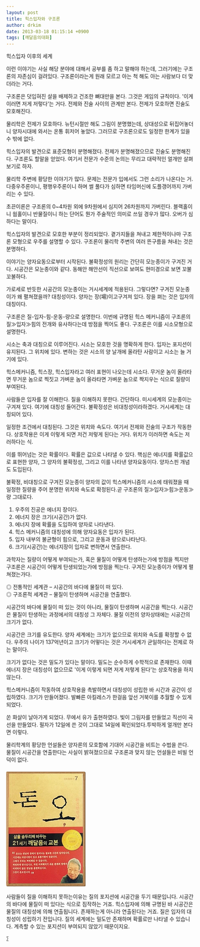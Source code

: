 ```yaml
---
layout: post
title: 힉스입자와 구조론
author: drkim
date: 2013-03-18 01:15:14 +0900
tags: [깨달음의대화]
---
```

힉스입자 이후의 세계 


  


이런 이야기는 사실 해당 분야에 대해서 공부를 좀 하고 말해야 하는데, 그러기에는 구조론의 자존심이 걸려있다. 구조론이라는게 원래 모르고 아는 척 해도 아는 사람보다 더 맞더라는 거다. 


  


구조론은 덧입혀진 살을 배제하고 건조한 뼈대만을 본다. 그것은 게임의 규칙이다. '이게 이러면 저게 저렇다'는 거다. 전제와 진술 사이의 관계만 본다. 전제가 모호하면 진술도 모호해진다. 


  


물리학은 전제가 모호하다. 뉴턴시절만 해도 그림이 분명했는데, 상대성으로 뒤집어놓더니 양자시대에 와서는 온통 휘저어 놓았다. 그러므로 구조론으로도 일정한 한계가 있을 수 밖에 없다. 


  


힉스입자의 발견으로 표준모형이 분명해졌다. 전제가 분명해졌으므로 진술도 분명해진다. 구조론도 할말을 얻었다. 여기서 전문가 수준의 논의는 무리고 대략적인 얼개만 살펴보기로 하자. 


  


물리학 주변에 황당한 이야기가 많다. 문제는 전문가 입에서도 그런 소리가 나온다는 거. 다중우주론이니, 평행우주론이니 하며 썰 풀다가 심하면 타임머신에 도플갱어까지 가버리는 수 있다. 


  


초끈이론은 구조론의 0~4차원 외에 9차원에서 심지어 26차원까지 가버린다. 블랙홀이니 웜홀이니 반물질이니 하는 단어도 뭔가 주술적인 의미로 쓰일 경우가 많다. 오버가 심하다는 말이다. 


  


힉스입자의 발견으로 모호한 부분이 정리되었다. 곁가지들을 쳐내고 제한적이나마 구조론 모형으로 우주를 설명할 수 있다. 구조론이 물리학 주변의 여러 뜬구름을 쳐내는 것은 분명하다. 


  


이야기는 양자요동으로부터 시작된다. 불확정성의 원리는 간단히 모눈종이가 구겨진 거다. 시공간은 모눈종이와 같다. 동해안 해안선이 직선으로 보여도 현미경으로 보면 꼬불꼬불하다. 


  


가로세로 반듯한 시공간의 모눈종이는 거시세계에 적용된다. 그렇다면? 구겨진 모눈종이가 왜 펼쳐졌을까? 대칭성이다. 양자는 장(場)이고구겨져 있다. 장을 펴는 것은 입자의 대칭이다. 


  


구조론은 질-입자-힘-운동-량으로 설명한다. 이번에 규명된 힉스 메커니즘이 구조론의 질≫입자≫힘의 전개와 유사하다는데 방점을 찍어도 좋다. 구조론은 이를 시소모형으로 설명한다. 


  


시소는 축과 대칭으로 이루어진다. 시소는 모호한 것을 명확하게 한다. 입자는 포지션이 유지된다. 그 위치에 있다. 변하는 것은 시소의 양 날개에 올라탄 사람이고 시소는 늘 거기에 있다. 


  


힉스메커니즘, 힉스장, 힉스입자라고 여러 표현이 나오는데 시소다. 무거운 놈이 올라타면 무거운 놈으로 찍짓고 가벼운 놈이 올라타면 가벼운 놈으로 짝지우는 식으로 질량이 부여된다. 


  


사람들은 입자를 잘 이해한다. 질을 이해하지 못한다. 간단하다. 미시세계의 모눈종이는 구겨져 있다. 여기에 대칭성 들어간다. 불확정성은 비대칭성이라하겠다. 거시세계는 대칭되어 있다. 


  


일정한 조건에서 대칭된다. 그것은 위치와 속도다. 여기서 전제와 진술의 구조가 작동한다. 상호작용은 이게 이렇게 되면 저건 저렇게 된다는 거다. 위치가 이러하면 속도는 저러하다는 식. 


  


이를 뛰어넘는 것은 확률이다. 확률은 값으로 나타낼 수 있다. 핵심은 에너지를 확률값으로 표현한 양자, 그 양자의 불확정성, 그리고 이를 나타낸 양자요동이다. 양자스핀 개념도 도입된다. 


  


불확정, 비대칭으로 구겨진 모눈종이 양자의 값이 힉스메커니즘의 시소에 태워졌을 때 일정한 질량을 주어 분명한 위치와 속도로 확정된다.곧 구조론의 질≫입자≫힘≫운동≫량 그대로다. 


  


1) 우주의 진공은 에너지 장이다.    
2) 에너지 장은 크기(시공간)가 없다.    
3) 에너지 장에 확률을 도입하여 양자로 나타낸다.    
4) 힉스 메커니즘의 대칭성에 의해 양자요동은 입자가 된다.    
5) 입자 내부의 불균형이 힘으로, 그리고 운동과 량으로나타난다.    
6) 크기(시공간)는 에너지장이 입자로 변하면서 연출한다. 


  


과학자는 질량이 어떻게 부여되는가, 혹은 물질이 어떻게 탄생하는가에 방점을 찍지만 구조론은 시공간이 어떻게 탄생되었는가에 방점을 찍는다. 구겨진 모눈종이가 어떻게 펼쳐졌는가다. 


  


◎ 전통적인 세계관 – 시공간의 바다에 물질이 떠 있다.    
◎ 구조론적 세계관 – 물질이 탄생하며 시공간을 연출했다. 


  


시공간의 바다에 물질이 떠 있는 것이 아니라, 물질이 탄생하며 시공간을 찍는다. 시공간은 물질이 탄생하는 과정에서의 대칭성 그 자체다. 물질 이전의 양자상태에는 시공간의 크기가 없다. 


  


시공간은 크기를 유도한다. 양자 세계에는 크기가 없으므로 위치와 속도를 확정할 수 없다. 우주의 나이가 137억년이고 크기가 어떻다는 것은 거시세계가 균일하다는 전제로 하는 말이다. 


  


크기가 없다는 것은 밀도가 있다는 말이다. 밀도는 순수하게 수학적으로 존재한다. 이때 에너지 장은 대칭성이 없으므로 '이게 이렇게 되면 저게 저렇게 된다'는 상호작용을 하지 않는다. 


  


힉스메커니즘이 작동하여 상호작용을 촉발하면서 대칭성이 성립한 바 시간과 공간이 성립하였다. 크기가 만들어졌다. 발빠른 아킬레스가 한걸음 앞선 거북이를 추월할 수 있게 되었다. 


  


쏜 화살이 날아가게 되었다. 무에서 유가 출현하였다. 빛이 그림자를 만들었고 직선이 곡선을 만들었다. 필자가 12일에 쓴 것이 그대로 14일에 확인되었다.투박하게 얼개만 본다면 이렇다. 


  


물리학계의 황당한 언설들은 양자론의 모호함에 기대어 시공간을 비트는 수법을 쓴다. 물질이 시공간을 연출한다는 사실이 밝혀졌으므로 구조론과 맞지 않는 언설들은 비빌 언덕이 없다. 



 ###


  





  ![](/files/attach/images/198/727/315/55.JPG) 
  
  
   사람들이 질을 이해하지 못하는이유는 질의 포지션에 시공간을 두기 때문입니다. 시공간의 바다에 물질이 떠 있다는 식으로 짐작하는 거죠. 힉스입자에 의해 규명된 바 시공간은 물질의 대칭성에 의해 연출됩니다. 존재하는게 아니라 연출된다는 거죠. 질은 입자의 대칭성이 성립하기 전입니다. 질의 세계에는 밀도만 존재하며 확률로만 나타낼 수 있습니다. 계측할 수 있는 포지션이 부여되지 않았기 때문이지요. 
  
  
  
  
  
  
  
  
    ∑ 
  
  
  
  
  
  
  
  
  
  
  
  
  
  
  
  
  
  
  
  
  

